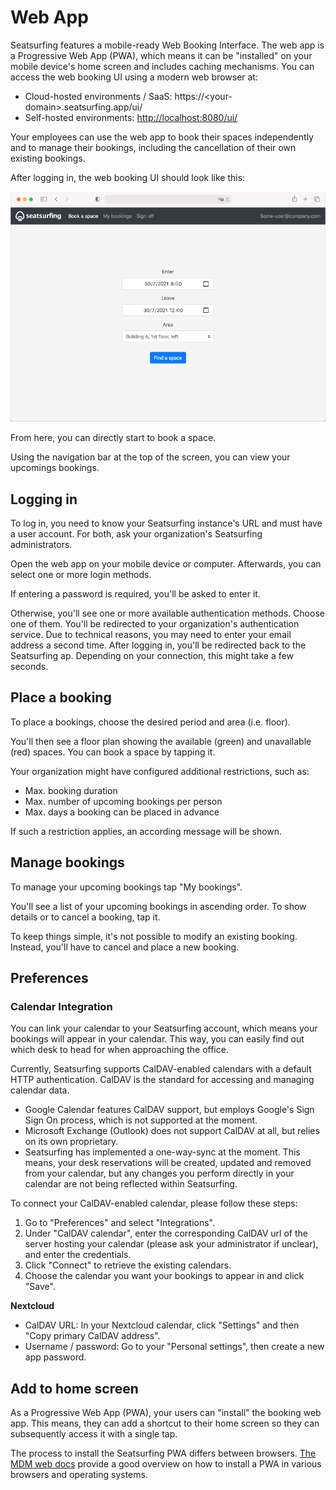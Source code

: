 # Web App

Seatsurfing features a mobile-ready Web Booking Interface. The web app is a Progressive Web App (PWA), which means it can be "installed" on your mobile device's home screen and includes caching mechanisms. You can access the web booking UI using a modern web browser at:

- Cloud-hosted environments / SaaS: https://&lt;your-domain&gt;.seatsurfing.app/ui/
- Self-hosted environments: [http://localhost:8080/ui/](http://localhost:8080/ui/)

Your employees can use the web app to book their spaces independently and to manage their bookings, including the cancellation of their own existing bookings.

After logging in, the web booking UI should look like this:

![Booking UI Screenshot](img/booking-ui.png)

From here, you can directly start to book a space.

Using the navigation bar at the top of the screen, you can view your upcomings bookings.

## Logging in

To log in, you need to know your Seatsurfing instance's URL and must have a user account. For both, ask your organization's Seatsurfing administrators.

Open the web app on your mobile device or computer. Afterwards, you can select one or more login methods.

If entering a password is required, you'll be asked to enter it.

Otherwise, you'll see one or more available authentication methods. Choose one of them. You'll be redirected to your organization's authentication service. Due to technical reasons, you may need to enter your email address a second time. After logging in, you'll be redirected back to the Seatsurfing ap. Depending on your connection, this might take a few seconds.

## Place a booking

To place a bookings, choose the desired period and area (i.e. floor).

You'll then see a floor plan showing the available (green) and unavailable (red) spaces. You can book a space by tapping it.

Your organization might have configured additional restrictions, such as:

- Max. booking duration
- Max. number of upcoming bookings per person
- Max. days a booking can be placed in advance

If such a restriction applies, an according message will be shown.

## Manage bookings

To manage your upcoming bookings tap "My bookings".

You'll see a list of your upcoming bookings in ascending order. To show details or to cancel a booking, tap it.

To keep things simple, it's not possible to modify an existing booking. Instead, you'll have to cancel and place a new booking.

## Preferences

### Calendar Integration

You can link your calendar to your Seatsurfing account, which means your bookings will appear in your calendar. This way, you can easily find out which desk to head for when approaching the office.

Currently, Seatsurfing supports CalDAV-enabled calendars with a default HTTP authentication. CalDAV is the standard for accessing and managing calendar data.

- Google Calendar features CalDAV support, but employs Google's Sign Sign On process, which is not supported at the moment.
- Microsoft Exchange (Outlook) does not support CalDAV at all, but relies on its own proprietary.
- Seatsurfing has implemented a one-way-sync at the moment. This means, your desk reservations will be created, updated and removed from your calendar, but any changes you perform directly in your calendar are not being reflected within Seatsurfing.

To connect your CalDAV-enabled calendar, please follow these steps:

1. Go to "Preferences" and select "Integrations".
1. Under "CalDAV calendar", enter the corresponding CalDAV url of the server hosting your calendar (please ask your administrator if unclear), and enter the credentials.
1. Click "Connect" to retrieve the existing calendars.
1. Choose the calendar you want your bookings to appear in and click "Save".

**Nextcloud**

- CalDAV URL: In your Nextcloud calendar, click "Settings" and then "Copy primary CalDAV address".
- Username / password: Go to your "Personal settings", then create a new app password.

## Add to home screen

As a Progressive Web App (PWA), your users can "install" the booking web app. This means, they can add a shortcut to their home screen so they can subsequently access it with a single tap.

The process to install the Seatsurfing PWA differs between browsers. [The MDM web docs](https://developer.mozilla.org/en-US/docs/Web/Progressive_web_apps/Installing#the_install_user_experience) provide a good overview on how to install a PWA in various browsers and operating systems.
